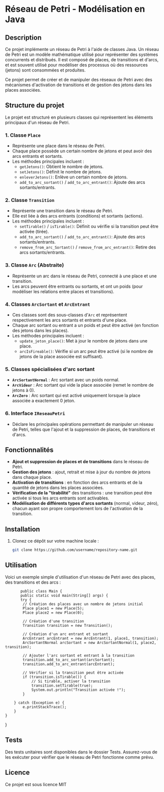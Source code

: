 # Réseau de Petri - Modélisation en Java

## Description

Ce projet implémente un réseau de Petri à l'aide de classes Java. Un réseau de Petri est un modèle mathématique utilisé pour représenter des systèmes concurrents et distribués. Il est composé de places, de transitions et d'arcs, et est souvent utilisé pour modéliser des processus où des ressources (jetons) sont consommées et produites.

Ce projet permet de créer et de manipuler des réseaux de Petri avec des mécanismes d'activation de transitions et de gestion des jetons dans les places associées.

## Structure du projet

Le projet est structuré en plusieurs classes qui représentent les éléments principaux d'un réseau de Petri.

### 1. **Classe `Place`**
   - Représente une place dans le réseau de Petri.
   - Chaque place possède un certain nombre de jetons et peut avoir des arcs entrants et sortants.
   - Les méthodes principales incluent :
     - `getJetons()`: Obtient le nombre de jetons.
     - `setJetons()`: Définit le nombre de jetons.
     - `enleverJetons()`: Enlève un certain nombre de jetons.
     - `add_to_arc_sortant()` / `add_to_arc_entrant()`: Ajoute des arcs sortants/entrants.

### 2. **Classe `Transition`**
   - Représente une transition dans le réseau de Petri.
   - Elle est liée à des arcs entrants (conditions) et sortants (actions).
   - Les méthodes principales incluent :
     - `setTirable()` / `isTirable()`: Définit ou vérifie si la transition peut être activée (tirée).
     - `add_to_arc_sortant()` / `add_to_arc_entrant()`: Ajoute des arcs sortants/entrants.
     - `remove_from_arc_Sortant()` / `remove_from_arc_entrant()`: Retire des arcs sortants/entrants.

### 3. **Classe `Arc` (Abstraite)**
   - Représente un arc dans le réseau de Petri, connecté à une place et une transition.
   - Les arcs peuvent être entrants ou sortants, et ont un poids (pour modéliser les relations entre places et transitions).

### 4. **Classes `ArcSortant` et `ArcEntrant`**
   - Ces classes sont des sous-classes d'`Arc` et représentent respectivement les arcs sortants et entrants d'une place.
   - Chaque arc sortant ou entrant a un poids et peut être activé (en fonction des jetons dans les places).
   - Les méthodes principales incluent :
     - `update_jeton_place()`: Met à jour le nombre de jetons dans une place.
     - `arcIsFireable()`: Vérifie si un arc peut être activé (si le nombre de jetons de la place associée est suffisant).

### 5. **Classes spécialisées d'arc sortant**
   - **`ArcSortantNormal`** : Arc sortant avec un poids normal.
   - **`ArcVideur`** : Arc sortant qui vide la place associée (remet le nombre de jetons à 0).
   - **`ArcZero`** : Arc sortant qui est activé uniquement lorsque la place associée a exactement 0 jeton.

### 6. **Interface `IReseauPetri`**
   - Déclare les principales opérations permettant de manipuler un réseau de Petri, telles que l'ajout et la suppression de places, de transitions et d'arcs.

## Fonctionnalités

- **Ajout et suppression de places et de transitions** dans le réseau de Petri.
- **Gestion des jetons** : ajout, retrait et mise à jour du nombre de jetons dans chaque place.
- **Activation de transitions** : en fonction des arcs entrants et de la quantité de jetons dans les places associées.
- **Vérification de la "tirabilité"** des transitions : une transition peut être activée si tous les arcs entrants sont activables.
- **Modélisation de différents types d'arcs sortants** (normal, videur, zéro), chacun ayant son propre comportement lors de l'activation de la transition.

## Installation

1. Clonez ce dépôt sur votre machine locale :

   ```bash
   git clone https://github.com/username/repository-name.git

## Utilisation
Voici un exemple simple d'utilisation d'un réseau de Petri avec des places, des transitions et des arcs :


           public class Main {
           public static void main(String[] args) {
           try {
            // Création des places avec un nombre de jetons initial
            Place place1 = new Place(5);
            Place place2 = new Place(0);
            
            // Création d'une transition
            Transition transition = new Transition();

            // Création d'un arc entrant et sortant
            ArcEntrant arcEntrant = new ArcEntrant(1, place1, transition);
            ArcSortantNormal arcSortant = new ArcSortantNormal(1, place2, transition);

            // Ajouter l'arc sortant et entrant à la transition
            transition.add_to_arc_sortant(arcSortant);
            transition.add_to_arc_entrant(arcEntrant);

            // Vérifier si la transition peut être activée
            if (transition.isTirable()) {
                // Si tirable, activer la transition
                transition.setTirable(true);
                System.out.println("Transition activée !");
            }

        } catch (Exception e) {
            e.printStackTrace();
        }
    }
}

## Tests
Des tests unitaires sont disponibles dans le dossier Tests. Assurez-vous de les exécuter pour vérifier que le réseau de Petri fonctionne comme prévu.
## Licence
Ce projet est sous licence MIT


   


